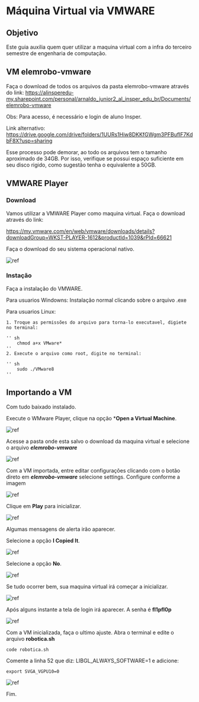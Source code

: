 # Máquina Virtual via VMWARE

## Objetivo

Este guia auxilia quem quer utilizar a maquina virtual com a infra do terceiro semestre de engenharia de computação.


## VM elemrobo-vmware


Faça o download de todos os arquivos da pasta elemrobo-vmware através do link:
https://alinsperedu-my.sharepoint.com/personal/arnaldo_junior2_al_insper_edu_br/Documents/elemrobo-vmware

Obs: Para acesso, é necessário e login de aluno Insper.

Link alternativo: https://drive.google.com/drive/folders/1UURs1Hiw8DKKfGWgm3PFBufIF7KdbF8X?usp=sharing

Esse processo pode demorar, ao todo os arquivos tem o tamanho aproximado de 34GB. Por isso, verifique se possui espaço suficiente em seu disco rigido, como sugestão tenha o equivalente a 50GB. 



## VMWARE Player

### Download
Vamos utilizar a VMWARE Player como maquina virtual. Faça o download através do link: 

https://my.vmware.com/en/web/vmware/downloads/details?downloadGroup=WKST-PLAYER-1612&productId=1039&rPId=66621

Faça o download do seu sistema operacional nativo.

![ref](img/img1.png)

### Instação

Faça a instalação do VMWARE. 

Para usuarios Windowns: Instalação normal clicando sobre o arquivo .exe

Para usuarios Linux:

    1. Troque as permissões do arquivo para torna-lo executavel, digiete no terminal: 

    '' sh
        chmod a+x VMware*
    ''
    2. Execute o arquivo como root, digite no terminal:

    '' sh
        sudo ./VMware8
    ''

## Importando a VM

Com tudo baixado instalado. 

Execute o WMware Player, clique na opção ***Open a Virtual Machine**.

![ref](img/img2.png)


Acesse a pasta onde esta salvo o download da maquina virtual e selecione o arquivo ***elemrobo-vmware***

![ref](img/img3.png)

Com a VM importada, entre editar configurações clicando com o botão direto em ***elemrobo-vmware*** selecione settings. Configure conforme a imagem  

![ref](img/img10.png)

Clique em **Play** para inicializar. 

![ref](img/img5.png)

Algumas mensagens de alerta irão aparecer. 

Selecione a opção **I Copied It**. 

![ref](img/img6.png)

Selecione a opção **No**. 

![ref](img/img7.png)

Se tudo ocorrer bem, sua maquina virtual irá começar a inicializar.

![ref](img/img8.png)


Após alguns instante a tela de login irá aparecer. A senha é **fl1pfl0p**

![ref](img/img9.png)

Com a VM inicializada, faça o ultimo ajuste. Abra o terminal e edite o arquivo **robotica.sh**

    code robotica.sh


Comente a linha 52 que diz: LIBGL_ALWAYS_SOFTWARE=1 e adicione:

    export SVGA_VGPU10=0


![ref](img/img11.jpeg)

Fim.
